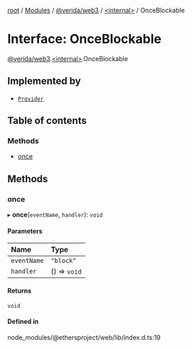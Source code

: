 [root](../README.md) / [Modules](../modules.md) / [@verida/web3](../modules/verida_web3.md) / [<internal\>](../modules/verida_web3._internal_.md) / OnceBlockable

# Interface: OnceBlockable

[@verida/web3](../modules/verida_web3.md).[<internal\>](../modules/verida_web3._internal_.md).OnceBlockable

## Implemented by

- [`Provider`](../classes/verida_web3._internal_.Provider.md)

## Table of contents

### Methods

- [once](verida_web3._internal_.OnceBlockable.md#once)

## Methods

### once

▸ **once**(`eventName`, `handler`): `void`

#### Parameters

| Name | Type |
| :------ | :------ |
| `eventName` | ``"block"`` |
| `handler` | () => `void` |

#### Returns

`void`

#### Defined in

node_modules/@ethersproject/web/lib/index.d.ts:19
